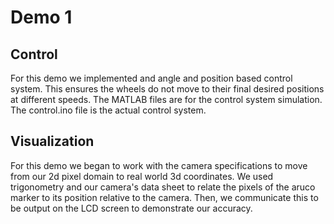 # Demo 1
## Control
For this demo we implemented and angle and position based control system. This ensures the wheels do not move to their final desired positions at different speeds. The MATLAB files are for the control system simulation. The control.ino file is the actual control system. 
## Visualization
For this demo we began to work with the camera specifications to move from our 2d pixel domain to real world 3d coordinates. We used trigonometry and our camera's data sheet to relate the pixels of the aruco marker to its position relative to the camera. Then, we communicate this to be output on the LCD screen to demonstrate our accuracy.
